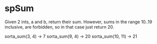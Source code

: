 # spSum
Given 2 ints, a and b, return their sum. However, sums in the range 10..19 inclusive, are forbidden, so in that case just return 20.


sorta_sum(3, 4) → 7
sorta_sum(9, 4) → 20
sorta_sum(10, 11) → 21

